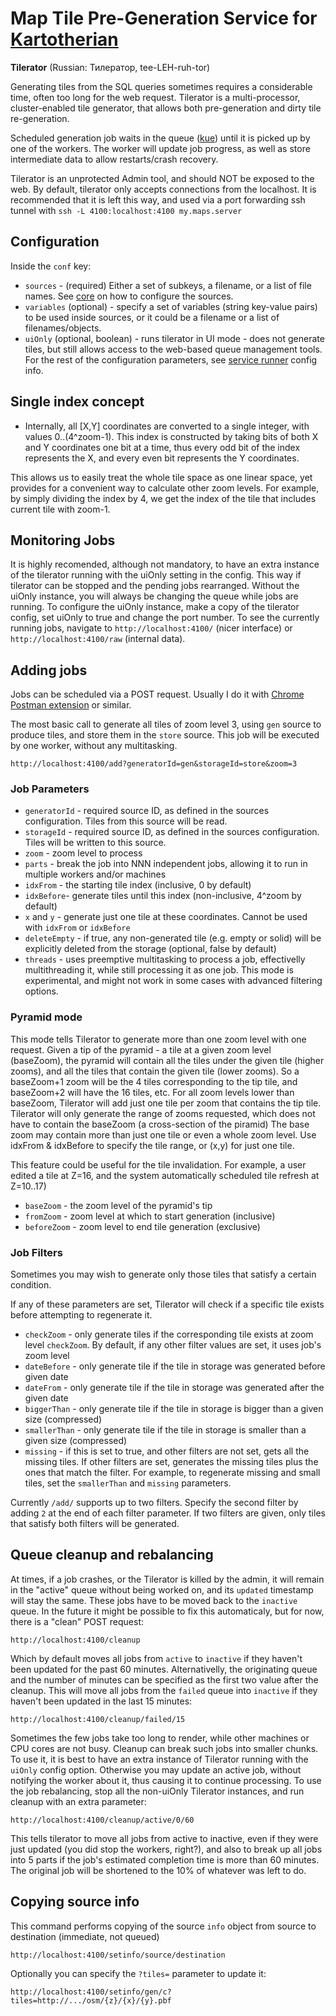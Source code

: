 # Map Tile Pre-Generation Service for [Kartotherian](https://github.com/kartotherian/kartotherian)

**Tilerator** (Russian: Тилератор, tee-LEH-ruh-tor)

Generating tiles from the SQL queries sometimes requires a considerable time, often too long for the web request. Tilerator is a multi-processor, cluster-enabled tile generator, that allows both pre-generation and dirty tile re-generation.

Scheduled generation job waits in the queue ([kue](https://github.com/Automattic/kue)) until it is picked up by one of the workers. The worker will update job progress, as well as store intermediate data to allow restarts/crash recovery.

Tilerator is an unprotected Admin tool, and should NOT be exposed to the web. By default, tilerator only accepts connections from the localhost. It is recommended that it is left this way, and used via a port forwarding ssh tunnel with `ssh -L 4100:localhost:4100 my.maps.server`

## Configuration
Inside the `conf` key:
* `sources` - (required) Either a set of subkeys, a filename, or a list of file names.  See [core](https://github.com/kartotherian/kartotherian-core) on how to configure the sources.
* `variables` (optional) - specify a set of variables (string key-value pairs) to be used inside sources, or it could be a filename or a list of filenames/objects.
* `uiOnly` (optional, boolean) - runs tilerator in UI mode - does not generate tiles, but still allows access to the web-based queue management tools.
For the rest of the configuration parameters, see [service runner](https://github.com/wikimedia/service-runner) config info.

## Single index concept
* Internally, all [X,Y] coordinates are converted to a single integer, with values 0..(4^zoom-1). This index is constructed
by taking bits of both X and Y coordinates one bit at a time, thus every odd bit of the index represents the X, and every even bit represents the Y coordinates.

This allows us to easily treat the whole tile space as one linear space, yet provides for a convenient way to calculate other zoom levels.
For example, by simply dividing the index by 4, we get the index of the tile that includes current tile with zoom-1.

## Monitoring Jobs
It is highly recomended, although not mandatory, to have an extra instance of the tilerator running with the uiOnly setting in the config.
This way if tilerator can be stopped and the pending jobs rearranged. Without the uiOnly instance, you will always be changing the queue
while jobs are running.  To configure the uiOnly instance, make a copy of the tilerator config, set uiOnly to true and change the port number.
To see the currently running jobs, navigate to `http://localhost:4100/` (nicer interface) or `http://localhost:4100/raw` (internal data).

## Adding jobs
Jobs can be scheduled via a POST request. Usually I do it with [Chrome Postman extension](https://chrome.google.com/webstore/detail/postman/fhbjgbiflinjbdggehcddcbncdddomop?hl=en) or similar.

The most basic call to generate all tiles of zoom level 3, using `gen` source to produce tiles, and store them in the `store` source.  This job will be executed by one worker, without any multitasking.
```
http://localhost:4100/add?generatorId=gen&storageId=store&zoom=3
```
### Job Parameters
* `generatorId` - required source ID, as defined in the sources configuration. Tiles from this source will be read.
* `storageId` - required source ID, as defined in the sources configuration. Tiles will be written to this source.
* `zoom` - zoom level to process
* `parts` - break the job into NNN independent jobs, allowing it to run in multiple workers and/or machines
* `idxFrom` - the starting tile index (inclusive, 0 by default)
* `idxBefore`- generate tiles until this index (non-inclusive, 4^zoom by default)
* `x` and `y` - generate just one tile at these coordinates. Cannot be used with `idxFrom` or `idxBefore`
* `deleteEmpty` - if true, any non-generated tile (e.g. empty or solid) will be explicitly deleted from the storage (optional, false by default)
* `threads` - uses preemptive multitasking to process a job, effectivelly multithreading it, while still processing it as one job. This mode is experimental, and might not work in some cases with advanced filtering options.

### Pyramid mode
This mode tells Tilerator to generate more than one zoom level with one request. Given a tip of the pyramid - a tile at a given zoom level (baseZoom),
the pyramid will contain all the tiles under the given tile (higher zooms), and all the tiles that contain the given tile (lower zooms).
So a baseZoom+1 zoom will be the 4 tiles corresponding to the tip tile, and baseZoom+2 will have the 16 tiles, etc.
For all zoom levels lower than baseZoom, Tilerator will add just one tile per zoom that contains the tip tile.
Tilerator will only generate the range of zooms requested, which does not have to contain the baseZoom (a cross-section of the piramid)
The base zoom may contain more than just one tile or even a whole zoom level. Use idxFrom & idxBefore to specify the tile range, or (x,y) for just one tile.

This feature could be useful for the tile invalidation. For example, a user edited a tile at Z=16, and the system automatically scheduled tile refresh at Z=10..17)

* `baseZoom` - the zoom level of the pyramid's tip
* `fromZoom` - zoom level at which to start generation (inclusive)
* `beforeZoom` - zoom level to end tile generation (exclusive)

### Job Filters
Sometimes you may wish to generate only those tiles that satisfy a certain condition.

If any of these parameters are set, Tilerator will check if a specific tile exists before attempting to regenerate it.
* `checkZoom` - only generate tiles if the corresponding tile exists at zoom level `checkZoom`.  By default, if any other filter values are set, it uses job's zoom level
* `dateBefore` - only generate tile if the tile in storage was generated before given date
* `dateFrom` - only generate tile if the tile in storage was generated after the given date
* `biggerThan` - only generate tile if the tile in storage is bigger than a given size (compressed)
* `smallerThan` - only generate tile if the tile in storage is smaller than a given size (compressed)
* `missing` - if this is set to true, and other filters are not set, gets all the missing tiles.
If other filters are set, generates the missing tiles plus the ones that match the filter.
For example, to regenerate missing and small tiles, set the `smallerThan` and `missing` parameters.

Currently `/add/` supports up to two filters. Specify the second filter by adding `2` at the end of each filter parameter.
If two filters are given, only tiles that satisfy both filters will be generated.

## Queue cleanup and rebalancing
At times, if a job crashes, or the Tilerator is killed by the admin, it will remain in the "active" queue without being worked on,
and its `updated` timestamp will stay the same.  These jobs have to be moved back to the `inactive` queue.
In the future it might be possible to fix this automaticaly, but for now, there is a "clean" POST request:
```
http://localhost:4100/cleanup
```
Which by default moves all jobs from `active` to `inactive` if they haven't been updated for the past 60 minutes.
Alternativelly, the originating queue and the number of minutes can be specified as the first two value after the cleanup.
This will move all jobs from the `failed` queue into `inactive` if they haven't been updated in the last 15 minutes:
```
http://localhost:4100/cleanup/failed/15
```
Sometimes the few jobs take too long to render, while other machines or CPU cores are not busy. Cleanup can break such jobs
into smaller chunks. To use it, it is best to have an extra instance of Tilerator running with the `uiOnly` config option.
Otherwise you may update an active job, without notifying the worker about it, thus causing it to continue processing.
To use the job rebalancing, stop all the non-uiOnly Tilerator instances, and run cleanup with an extra parameter:
```
http://localhost:4100/cleanup/active/0/60
```
This tells tilerator to move all jobs from active to inactive, even if they were just updated (you did stop the workers, right?),
and also to break up all jobs into 5 parts if the job's estimated completion time is more than 60 minutes.  The original job
will be shortened to the 10% of whatever was left to do.

## Copying source info
This command performs copying of the source `info` object from source to destination (immediate, not queued)
```
http://localhost:4100/setinfo/source/destination
```

Optionally you can specify the `?tiles=` parameter to update it:
```
http://localhost:4100/setinfo/gen/c?tiles=http://.../osm/{z}/{x}/{y}.pbf
```
